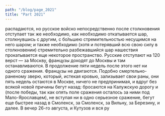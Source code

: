 ```yaml
---
path: "/blog/page_2021"
title: "Part 2021"
---
```


 распадаются, но русское войско непосредственно после столкновения отступает так же необходимо, как необходимо откатывается шар, столкнувшись с другим, с бо́льшею стремительностью несущимся на него шаром; и также необходимо (хотя и потерявший всю свою силу в столкновении) стремительно разбежавшийся шар нашествия прокатывается еще некоторое пространство.
Русские отступают на 120 верст — за Москву, французы доходят до Москвы и там останавливаются. В продолжение пяти недель после этого нет ни одного сражения. Французы не двигаются. Подобно смертельно-раненому зверю, который, истекая кровью, зализывает свои раны, они пять недель остаются в Москве, ничего не предпринимая, и вдруг без всякой новой причины бегут назад: бросаются на Калужскую дорогу и (после победы, так как опять поле сражения осталось за ними под Мало-Ярославцем), не вступая ни в одно серьезное сражение, бегут еще быстрее назад в Смоленск, за Смоленск, за Вильну, за Березину, и далее.
В вечер 26-го августа, и Кутузов и вся ру
